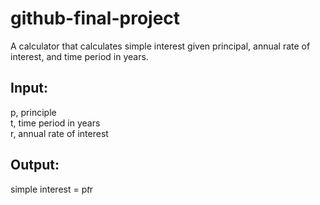 # github-final-project

A calculator that calculates simple interest given principal, annual rate of interest, and time period in years.</br>

## Input:
  p, principle</br>
  t, time period in years</br>
  r, annual rate of interest</br>

## Output:</br>
  simple interest = p*t*r</br>
